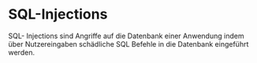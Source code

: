 # SQL-Injections

SQL- Injections sind Angriffe auf die Datenbank einer Anwendung indem über Nutzereingaben 
schädliche SQL Befehle in die Datenbank eingeführt werden. 

